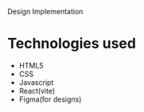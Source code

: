 Design Implementation

# Technologies used

- HTML5
- CSS
- Javascript
- React(vite)
- Figma(for designs)
